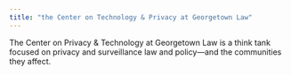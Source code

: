 ```yaml
---
title: "the Center on Technology & Privacy at Georgetown Law"
---
```


The Center on Privacy & Technology at Georgetown Law is a think tank focused on privacy and surveillance law and policy—and the communities they affect.

